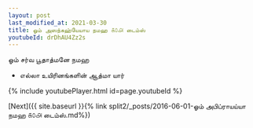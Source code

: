 ```yaml
---
layout: post
last_modified_at: 2021-03-30
title: ஓம் அஸந்கஹ்யேயாய நமஹ ௧௦௮ டைம்ஸ்
youtubeId: drDhAU4Zz2s
---
```

 
 
 ஓம் சர்வ பூதாத்மனே நமஹ  
 
 -  எல்லா உயிரினங்களின் ஆத்மா யார் 
 
  
 
  
 
 
 
 
 
 


{% include youtubePlayer.html id=page.youtubeId %}
 
[Next]({{ site.baseurl }}{% link  split2/_posts/2016-06-01-ஓம் அபிப்ராயய்யா நமஹ ௧௦௮ டைம்ஸ்.md%})
 
